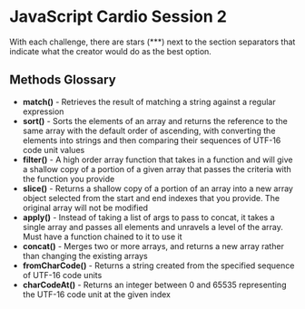# JavaScript Cardio Session 2

With each challenge, there are stars (\*\*\*) next to the section separators that indicate what the creator would do as the best option.

## Methods Glossary

- **match()** - Retrieves the result of matching a string against a regular expression
- **sort()** - Sorts the elements of an array and returns the reference to the same array with the default order of ascending, with converting the elements into strings and then comparing their sequences of UTF-16 code unit values
- **filter()** - A high order array function that takes in a function and will give a shallow copy of a portion of a given array that passes the criteria with the function you provide
- **slice()** - Returns a shallow copy of a portion of an array into a new array object selected from the start and end indexes that you provide. The original array will not be modified
- **apply()** - Instead of taking a list of args to pass to concat, it takes a single array and passes all elements and unravels a level of the array. Must have a function chained to it to use it
- **concat()** - Merges two or more arrays, and returns a new array rather than changing the existing arrays
- **fromCharCode()** - Returns a string created from the specified sequence of UTF-16 code units
- **charCodeAt()** - Returns an integer between 0 and 65535 representing the UTF-16 code unit at the given index
